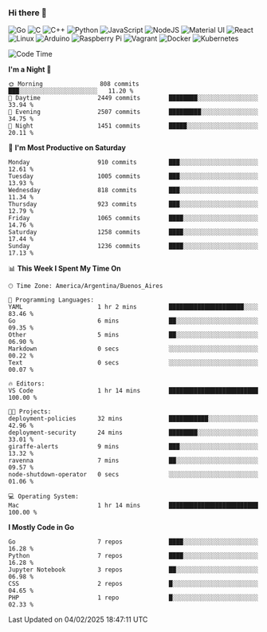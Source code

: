 ### Hi there 👋

![Go](https://img.shields.io/badge/go-%2300ADD8.svg?style=for-the-badge&logo=go&logoColor=white)
![C](https://img.shields.io/badge/c-%2300599C.svg?style=for-the-badge&logo=c&logoColor=white)
![C++](https://img.shields.io/badge/c++-%2300599C.svg?style=for-the-badge&logo=c%2B%2B&logoColor=white)
![Python](https://img.shields.io/badge/python-3670A0?style=for-the-badge&logo=python&logoColor=ffdd54)
![JavaScript](https://img.shields.io/badge/javascript-%23323330.svg?style=for-the-badge&logo=javascript&logoColor=%23F7DF1E)
![NodeJS](https://img.shields.io/badge/node.js-6DA55F?style=for-the-badge&logo=node.js&logoColor=white)
![Material UI](https://img.shields.io/badge/materialui-%230081CB.svg?style=for-the-badge&logo=material-ui&logoColor=white)
![React](https://img.shields.io/badge/react-%2320232a.svg?style=for-the-badge&logo=react&logoColor=%2361DAFB)
![Linux](https://img.shields.io/badge/Linux-FCC624?style=for-the-badge&logo=linux&logoColor=black)
![Arduino](https://img.shields.io/badge/-Arduino-00979D?style=for-the-badge&logo=Arduino&logoColor=white)
![Raspberry Pi](https://img.shields.io/badge/-RaspberryPi-C51A4A?style=for-the-badge&logo=Raspberry-Pi)
![Vagrant](https://img.shields.io/badge/vagrant-%231563FF.svg?style=for-the-badge&logo=vagrant&logoColor=white)
![Docker](https://img.shields.io/badge/docker-%230db7ed.svg?style=for-the-badge&logo=docker&logoColor=white)
![Kubernetes](https://img.shields.io/badge/kubernetes-%23326ce5.svg?style=for-the-badge&logo=kubernetes&logoColor=white)

<!-- ![Jupyter Notebook](https://img.shields.io/badge/jupyter-%23FA0F00.svg?style=for-the-badge&logo=jupyter&logoColor=white) -->
<!-- ![Java](https://img.shields.io/badge/java-%23ED8B00.svg?style=for-the-badge&logo=java&logoColor=white) -->
<!-- ![Git](https://img.shields.io/badge/git-%23F05033.svg?style=for-the-badge&logo=git&logoColor=white) -->

<!--START_SECTION:waka-->
![Code Time](http://img.shields.io/badge/Code%20Time-640%20hrs%208%20mins-blue)

**I'm a Night 🦉** 

```text
🌞 Morning                808 commits         ███░░░░░░░░░░░░░░░░░░░░░░   11.20 % 
🌆 Daytime                2449 commits        ████████░░░░░░░░░░░░░░░░░   33.94 % 
🌃 Evening                2507 commits        █████████░░░░░░░░░░░░░░░░   34.75 % 
🌙 Night                  1451 commits        █████░░░░░░░░░░░░░░░░░░░░   20.11 % 
```
📅 **I'm Most Productive on Saturday** 

```text
Monday                   910 commits         ███░░░░░░░░░░░░░░░░░░░░░░   12.61 % 
Tuesday                  1005 commits        ███░░░░░░░░░░░░░░░░░░░░░░   13.93 % 
Wednesday                818 commits         ███░░░░░░░░░░░░░░░░░░░░░░   11.34 % 
Thursday                 923 commits         ███░░░░░░░░░░░░░░░░░░░░░░   12.79 % 
Friday                   1065 commits        ████░░░░░░░░░░░░░░░░░░░░░   14.76 % 
Saturday                 1258 commits        ████░░░░░░░░░░░░░░░░░░░░░   17.44 % 
Sunday                   1236 commits        ████░░░░░░░░░░░░░░░░░░░░░   17.13 % 
```


📊 **This Week I Spent My Time On** 

```text
🕑︎ Time Zone: America/Argentina/Buenos_Aires

💬 Programming Languages: 
YAML                     1 hr 2 mins         █████████████████████░░░░   83.46 % 
Go                       6 mins              ██░░░░░░░░░░░░░░░░░░░░░░░   09.35 % 
Other                    5 mins              ██░░░░░░░░░░░░░░░░░░░░░░░   06.90 % 
Markdown                 0 secs              ░░░░░░░░░░░░░░░░░░░░░░░░░   00.22 % 
Text                     0 secs              ░░░░░░░░░░░░░░░░░░░░░░░░░   00.07 % 

🔥 Editors: 
VS Code                  1 hr 14 mins        █████████████████████████   100.00 % 

🐱‍💻 Projects: 
deployment-policies      32 mins             ███████████░░░░░░░░░░░░░░   42.96 % 
deployment-security      24 mins             ████████░░░░░░░░░░░░░░░░░   33.01 % 
giraffe-alerts           9 mins              ███░░░░░░░░░░░░░░░░░░░░░░   13.32 % 
ravenna                  7 mins              ██░░░░░░░░░░░░░░░░░░░░░░░   09.57 % 
node-shutdown-operator   0 secs              ░░░░░░░░░░░░░░░░░░░░░░░░░   01.06 % 

💻 Operating System: 
Mac                      1 hr 14 mins        █████████████████████████   100.00 % 
```

**I Mostly Code in Go** 

```text
Go                       7 repos             ████░░░░░░░░░░░░░░░░░░░░░   16.28 % 
Python                   7 repos             ████░░░░░░░░░░░░░░░░░░░░░   16.28 % 
Jupyter Notebook         3 repos             ██░░░░░░░░░░░░░░░░░░░░░░░   06.98 % 
CSS                      2 repos             █░░░░░░░░░░░░░░░░░░░░░░░░   04.65 % 
PHP                      1 repo              █░░░░░░░░░░░░░░░░░░░░░░░░   02.33 % 
```




 Last Updated on 04/02/2025 18:47:11 UTC
<!--END_SECTION:waka-->

<!--
**aibarbetta/aibarbetta** is a ✨ _special_ ✨ repository because its `README.md` (this file) appears on your GitHub profile.

Here are some ideas to get you started:

- 🔭 I’m currently working on ...
- 🌱 I’m currently learning ...
- 👯 I’m looking to collaborate on ...
- 🤔 I’m looking for help with ...
- 💬 Ask me about ...
- 📫 How to reach me: ...
- 😄 Pronouns: ...
- ⚡ Fun fact: ...
-->
